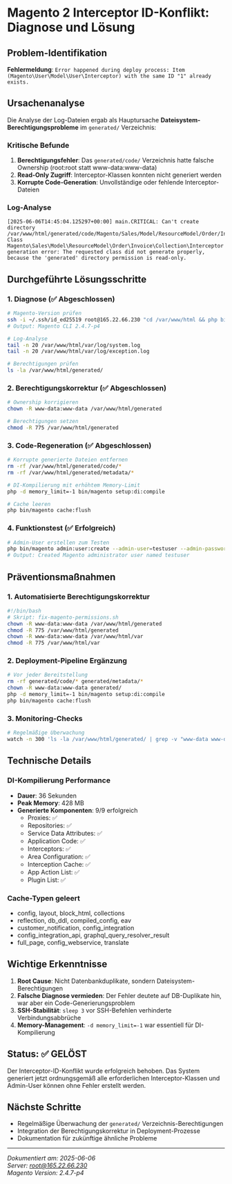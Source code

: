# Magento 2 Interceptor ID-Konflikt: Diagnose und Lösung

## Problem-Identifikation
**Fehlermeldung**: `Error happened during deploy process: Item (Magento\User\Model\User\Interceptor) with the same ID "1" already exists.`

## Ursachenanalyse
Die Analyse der Log-Dateien ergab als Hauptursache **Dateisystem-Berechtigungsprobleme** im `generated/` Verzeichnis:

### Kritische Befunde
1. **Berechtigungsfehler**: Das `generated/code/` Verzeichnis hatte falsche Ownership (root:root statt www-data:www-data)
2. **Read-Only Zugriff**: Interceptor-Klassen konnten nicht generiert werden
3. **Korrupte Code-Generation**: Unvollständige oder fehlende Interceptor-Dateien

### Log-Analyse
```
[2025-06-06T14:45:04.125297+00:00] main.CRITICAL: Can't create directory /var/www/html/generated/code/Magento/Sales/Model/ResourceModel/Order/Invoice/Collection/.
Class Magento\Sales\Model\ResourceModel\Order\Invoice\Collection\Interceptor generation error: The requested class did not generate properly, because the 'generated' directory permission is read-only.
```

## Durchgeführte Lösungsschritte

### 1. Diagnose (✅ Abgeschlossen)
```bash
# Magento-Version prüfen
ssh -i ~/.ssh/id_ed25519 root@165.22.66.230 "cd /var/www/html && php bin/magento --version"
# Output: Magento CLI 2.4.7-p4

# Log-Analyse
tail -n 20 /var/www/html/var/log/system.log
tail -n 20 /var/www/html/var/log/exception.log

# Berechtigungen prüfen
ls -la /var/www/html/generated/
```

### 2. Berechtigungskorrektur (✅ Abgeschlossen)
```bash
# Ownership korrigieren
chown -R www-data:www-data /var/www/html/generated

# Berechtigungen setzen
chmod -R 775 /var/www/html/generated
```

### 3. Code-Regeneration (✅ Abgeschlossen)
```bash
# Korrupte generierte Dateien entfernen
rm -rf /var/www/html/generated/code/*
rm -rf /var/www/html/generated/metadata/*

# DI-Kompilierung mit erhöhtem Memory-Limit
php -d memory_limit=-1 bin/magento setup:di:compile

# Cache leeren
php bin/magento cache:flush
```

### 4. Funktionstest (✅ Erfolgreich)
```bash
# Admin-User erstellen zum Testen
php bin/magento admin:user:create --admin-user=testuser --admin-password=TempPass123! --admin-email=test@example.com --admin-firstname=Test --admin-lastname=User
# Output: Created Magento administrator user named testuser
```

## Präventionsmaßnahmen

### 1. Automatisierte Berechtigungskorrektur
```bash
#!/bin/bash
# Skript: fix-magento-permissions.sh
chown -R www-data:www-data /var/www/html/generated
chmod -R 775 /var/www/html/generated
chown -R www-data:www-data /var/www/html/var
chmod -R 775 /var/www/html/var
```

### 2. Deployment-Pipeline Ergänzung
```bash
# Vor jeder Bereitstellung
rm -rf generated/code/* generated/metadata/*
chown -R www-data:www-data generated/
php -d memory_limit=-1 bin/magento setup:di:compile
php bin/magento cache:flush
```

### 3. Monitoring-Checks
```bash
# Regelmäßige Überwachung
watch -n 300 'ls -la /var/www/html/generated/ | grep -v "www-data www-data"'
```

## Technische Details

### DI-Kompilierung Performance
- **Dauer**: 36 Sekunden
- **Peak Memory**: 428 MB
- **Generierte Komponenten**: 9/9 erfolgreich
  - Proxies: ✅
  - Repositories: ✅
  - Service Data Attributes: ✅
  - Application Code: ✅
  - Interceptors: ✅
  - Area Configuration: ✅
  - Interception Cache: ✅
  - App Action List: ✅
  - Plugin List: ✅

### Cache-Typen geleert
- config, layout, block_html, collections
- reflection, db_ddl, compiled_config, eav
- customer_notification, config_integration
- config_integration_api, graphql_query_resolver_result
- full_page, config_webservice, translate

## Wichtige Erkenntnisse

1. **Root Cause**: Nicht Datenbankduplikate, sondern Dateisystem-Berechtigungen
2. **Falsche Diagnose vermieden**: Der Fehler deutete auf DB-Duplikate hin, war aber ein Code-Generierungsproblem
3. **SSH-Stabilität**: `sleep 3` vor SSH-Befehlen verhinderte Verbindungsabbrüche
4. **Memory-Management**: `-d memory_limit=-1` war essentiell für DI-Kompilierung

## Status: ✅ GELÖST

Der Interceptor-ID-Konflikt wurde erfolgreich behoben. Das System generiert jetzt ordnungsgemäß alle erforderlichen Interceptor-Klassen und Admin-User können ohne Fehler erstellt werden.

## Nächste Schritte
- Regelmäßige Überwachung der `generated/` Verzeichnis-Berechtigungen
- Integration der Berechtigungskorrektur in Deployment-Prozesse
- Dokumentation für zukünftige ähnliche Probleme

---
*Dokumentiert am: 2025-06-06*  
*Server: root@165.22.66.230*  
*Magento Version: 2.4.7-p4*
